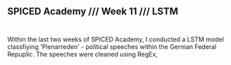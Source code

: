 ## SPICED Academy /// Week 11 /// LSTM<br><br>
Within the last two weeks of SPICED Academy, I conducted a LSTM model classfiying 'Plenarreden' - political speeches within the German Federal Repuplic. The speeches were cleaned using RegEx, 
